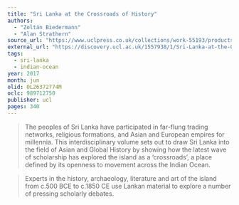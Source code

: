 ```yaml
---
title: "Sri Lanka at the Crossroads of History"
authors:
  - "Zoltán Biedermann"
  - "Alan Strathern"
source_url: "https://www.uclpress.co.uk/collections/work-55193/products/86201"
external_url: "https://discovery.ucl.ac.uk/1557938/1/Sri-Lanka-at-the-Crossroads-of-History.pdf"
tags:
  - sri-lanka
  - indian-ocean
year: 2017
month: jun
olid: OL26372774M
oclc: 989712750
publisher: ucl
pages: 340
---
```


> The peoples of Sri Lanka have participated in far-flung trading networks, religious formations, and Asian and European empires for millennia.
This interdisciplinary volume sets out to draw Sri Lanka into the field of Asian and Global History by showing how the latest wave of scholarship has explored the island as a ‘crossroads’, a place defined by its openness to movement across the Indian Ocean.

> Experts in the history, archaeology, literature and art of the island from c.500 BCE to c.1850 CE use Lankan material to explore a number of pressing scholarly debates.
